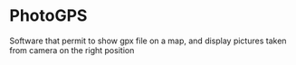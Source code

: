 # PhotoGPS
Software that permit to show gpx file on a map, and display pictures taken from camera on the right position
